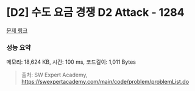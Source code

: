 # [D2] 수도 요금 경쟁 D2 Attack - 1284 

[문제 링크](https://swexpertacademy.com/main/code/problem/problemDetail.do?contestProbId=AV189xUaI8UCFAZN) 

### 성능 요약

메모리: 18,624 KB, 시간: 100 ms, 코드길이: 1,011 Bytes



> 출처: SW Expert Academy, https://swexpertacademy.com/main/code/problem/problemList.do